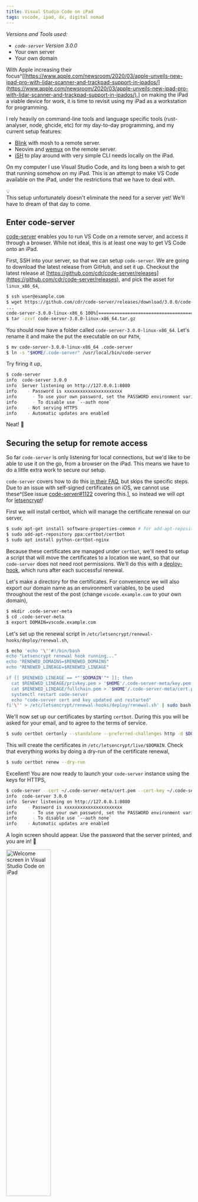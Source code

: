 ```yaml
---
title: Visual Studio Code on iPad
tags: vscode, ipad, dx, digital nomad
---
```


*Versions and Tools used:*

- *`code-server` Version 3.0.0*
- Your own server
- Your own domain

With Apple increasing their focus^[[https://www.apple.com/newsroom/2020/03/apple-unveils-new-ipad-pro-with-lidar-scanner-and-trackpad-support-in-ipados/](https://www.apple.com/newsroom/2020/03/apple-unveils-new-ipad-pro-with-lidar-scanner-and-trackpad-support-in-ipados/).] on making the iPad a viable device for work, it is time to revisit using my iPad as a workstation for programming.

I rely heavily on command-line tools and language specific tools (rust-analyser, node, ghcide, etc) for my day-to-day programming, and my current setup features:

- [Blink](https://blink.sh) with mosh to a remote server.
- Neovim and [wemux]() on the remote server.
- [iSH](https://ish.app) to play around with very simple CLI needs locally on the iPad.

On my computer I use Visual Studio Code, and its long been a wish to get that running somehow on my iPad. This is an attempt to make VS Code available on the iPad, under the restrictions that we have to deal with.

<div class="callout">
  <div class="callout-bulb">💡</div>
  This setup unfortunately doesn't eliminate the need for a server yet! We'll have to dream of that day to come.
</div>

## Enter code-server
[code-server](https://github.com/cdr/code-server) enables you to run VS Code on a remote server, and access it through a browser. While not ideal, this is at least one way to get VS Code onto an iPad.

First, SSH into your server, so that we can setup `code-server`. We are going to download the latest release from GitHub, and set it up. Checkout the latest release at [https://github.com/cdr/code-server/releases](https://github.com/cdr/code-server/releases), and pick the asset for `linux_x86_64`,

```bash
$ ssh user@example.com
$ wget https://github.com/cdr/code-server/releases/download/3.0.0/code-server-3.0.0-linux-x86_64.tar.gz
...
code-server-3.0.0-linux-x86_6 100%[==============================================>]  64.31M  3.47MB/s    in 9.4s
$ tar -zxvf code-server-3.0.0-linux-x86_64.tar.gz
```

You should now have a folder called `code-server-3.0.0-linux-x86_64`. Let's rename it and make the put the executable on our `PATH`,

```bash
$ mv code-server-3.0.0-linux-x86_64 .code-server
$ ln -s "$HOME/.code-server" /usr/local/bin/code-server
```

Try firing it up,

```bash
$ code-server
info  code-server 3.0.0
info  Server listening on http://127.0.0.1:8080
info    - Password is xxxxxxxxxxxxxxxxxxxxxx
info      - To use your own password, set the PASSWORD environment variable
info      - To disable use `--auth none`
info    - Not serving HTTPS
info    - Automatic updates are enabled
```

Neat! 🙂

## Securing the setup for remote access
So far `code-server` is only listening for local connections, but we'd like to be able to use it on the go, from a browser on the iPad. This means we have to do a little extra work to secure our setup.

`code-server` covers how to do this [in their FAQ](https://github.com/cdr/code-server/blob/master/doc/FAQ.md#how-should-i-expose-code-server-to-the-internet), but skips the specific steps. Due to an issue with self-signed certificates on iOS, we cannot use these^[See issue [code-server#1122](https://github.com/cdr/code-server/issues/1122) covering this.], so instead we will opt for [letsencrypt](https://letsencrypt.org)!

<!--
We'll set up a self-signed certificate. For the pass phrase, simply press enter to put a blank password on the key.

```bash
$ mkdir .code-server-meta
$ cd .code-server-meta
$ openssl req -x509 -nodes -newkey rsa:4096 -keyout key.pem -out cert.pem -days 365 -subj "/C=NA/ST=None/L=Global/O=Company Name/OU=Org/CN=localhost"
Generating a RSA private key
...
```

Here we made a directory to hold our keys for `code-server`, and generated them using `openssl`. You can adjust the days to a number you are comfortable with, here I just went with 365, meaning I'll have to renew the certificate in a year.
-->

First we will install certbot, which will manage the certificate renewal on our server,

```bash
$ sudo apt-get install software-properties-common # for add-apt-repository
$ sudo add-apt-repository ppa:certbot/certbot
$ sudo apt install python-certbot-nginx
```

Because these certificates are managed under `certbot`, we'll need to setup a script that will move the certificates to a location we want, so that our `code-server` does not need root permissions. We'll do this with a [deploy-hook](https://certbot.eff.org/docs/using.html#renewing-certificates), which runs after each successful renewal.

Let's make a directory for the certificates. For convenience we will also export our domain name as an environment variables, to be used throughout the rest of the post (change `vscode.example.com` to your own domain),

```bash
$ mkdir .code-server-meta
$ cd .code-server-meta
$ export DOMAIN=vscode.example.com
```

Let's set up the renewal script in `/etc/letsencrypt/renewal-hooks/deploy/renewal.sh`,

```bash
$ echo 'echo '\''#!/bin/bash
echo "Letsencrypt renewal hook running..."
echo "RENEWED_DOMAINS=$RENEWED_DOMAINS"
echo "RENEWED_LINEAGE=$RENEWED_LINEAGE"

if [[ $RENEWED_LINEAGE == *"'$DOMAIN'"* ]]; then
  cat $RENEWED_LINEAGE/privkey.pem > '$HOME'/.code-server-meta/key.pem
  cat $RENEWED_LINEAGE/fullchain.pem > '$HOME'/.code-server-meta/cert.pem
  systemctl restart code-server
  echo "code-server cert and key updated and restarted"
fi'\'' > /etc/letsencrypt/renewal-hooks/deploy/renewal.sh' | sudo bash && sudo chmod +x /etc/letsencrypt/renewal-hooks/deploy/renewal.sh
```

We'll now set up our certificates by starting `certbot`. During this you will be asked for your email, and to agree to the terms of service.

```bash
$ sudo certbot certonly --standalone --preferred-challenges http -d $DOMAIN
```

This will create the certificates in `/etc/letsencrypt/live/$DOMAIN`. Check that everything works by doing a dry-run of the certificate renewal,

```bash
$ sudo certbot renew --dry-run
```

Excellent! You are now ready to launch your `code-server` instance using the keys for HTTPS,

```bash
$ code-server --cert ~/.code-server-meta/cert.pem --cert-key ~/.code-server-meta/key.pem --host 0.0.0.0
info  code-server 3.0.0
info  Server listening on http://127.0.0.1:8080
info    - Password is xxxxxxxxxxxxxxxxxxxxxx
info      - To use your own password, set the PASSWORD environment variable
info      - To disable use `--auth none`
info    - Automatic updates are enabled
```

A login screen should appear. Use the password that the server printed, and you are in! 🥳

<div class="clear two-images">
  <a href="/resources/images/visual-studio-on-ipad-welcome.png" target="_blank" rel="noopener noreferrer"><img src="/resources/images/visual-studio-on-ipad-welcome.thumbnail.png" loading="lazy" alt="Welcome screen in Visual Studio Code on iPad" title="Welcome screen in Visual Studio Code on iPad" style="margin-right: 1%; width: 49%;" /></a>
  <a href="/resources/images/visual-studio-on-ipad-code-file.png" target="_blank" rel="noopener noreferrer"><img src="/resources/images/visual-studio-on-ipad-code-file.thumbnail.png" loading="lazy" alt="Code file in Visual Studio Code on iPad" title="Code file in Visual Studio Code on iPad" style="margin-left: 1%; width: 49%;" /></a>
</div>
<div class="clear"></div>


## Daemonizing the server
Currently we need to manually start the server every time we reboot our server. Instead of this, we'd like the `code-server` to be managed as a system service.

We'll do this by:

- Starting `code-server` with a fixed password.
- Setting up a script to start `code-server` in a `screen` instance.
- Letting `systemd` manage the start/stop of the service.

**Passphrase**

First let us set up our password for the `code-server`, so that we can login across reboots. We'll do this by dropping a simple plaintext file inside `$HOME/.code-server-meta`.

This is under the assumption that you are the only one with access to the server. It is recommended that you put a unique passphrase for this service.

```bash
$ echo "MySecretPassword" > $HOME/.code-server-meta/passphrase.txt
```

**Manage code-server in screen**

We are going to put our script to manage the `code-server` instance in `$HOME/.code-server-meta/service.sh`.

```bash
$ echo '#!/bin/bash

case "$1" in
  start)
    # Create a screen in detached mode, called "code-server"
    screen -dmS code-server bash -c '\''PASSWORD=$(cat $HOME/.code-server-meta/passphrase.txt) code-server --cert $HOME/.code-server-meta/cert.pem --cert-key ~/.code-server-meta/key.pem --host 0.0.0.0'\''
    echo "Service started."
    ;;
  status)
    result=$(screen -list | grep code-server)
    if [ $? == 0 ]; then
      echo "code-server service is ON."
    else
      echo "code-server service is OFF."
    fi
    ;;
  stop)
    # Quit the "code-server" screen
    screen -S code-server -X quit
    echo "Service stopped."
    ;;
  *)
    echo "Unknown command: $1"
    exit 1
  ;;
esac
' > $HOME/.code-server-meta/service.sh && chmod +x $HOME/.code-server-meta/service.sh
```

**Systemd service**

Finally, we are gonna put our `systemd` service in `/etc/systemd/system/code-server.service`.

```bash
$ echo "echo '[Unit]
Description=Service to run code-server
After=network.target

[Service]
Type=oneshot
User=$(whoami)
ExecStart=$HOME/.code-server-meta/service.sh start
ExecStop=$HOME/.code-server-meta/service.sh stop
RemainAfterExit=yes

[Install]
WantedBy=multi-user.target
' > /etc/systemd/system/code-server.service" | sudo bash
```

Enable the script and start the service,

```bash
$ systemctl enable code-server
$ systemctl start code-server
```

Navigate to your domain on port `8080`. Congratulations, you've now got a solid setup for editing code in your iPad browser 🎉


<!--
Setting up in iSH:

```bash
$ apk add libc-dev
```


-->
